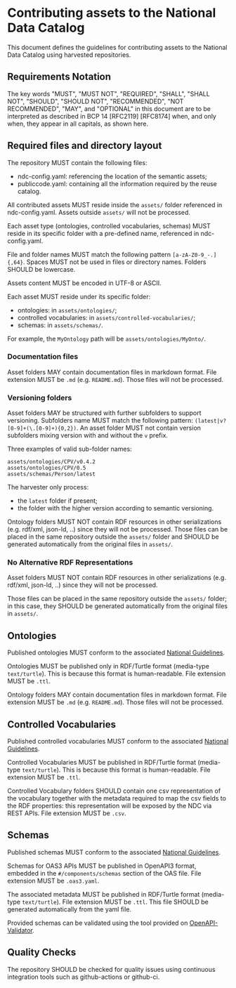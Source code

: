 # Contributing assets to the National Data Catalog

This document defines the guidelines for contributing
assets to the National Data Catalog using harvested
repositories.

## Requirements Notation

The key words "MUST", "MUST NOT", "REQUIRED", "SHALL", "SHALL NOT", "SHOULD", "SHOULD NOT",
"RECOMMENDED", "NOT RECOMMENDED", "MAY", and "OPTIONAL"
in this document are to be interpreted as described in BCP 14 [RFC2119] [RFC8174] when,
and only when, they appear in all capitals, as shown here.

## Required files and directory layout

The repository MUST contain the following files:

- ndc-config.yaml: referencing the location of the semantic assets;
- publiccode.yaml: containing all the information required by the
  reuse catalog.

All contributed assets MUST reside inside the `assets/` folder
referenced in ndc-config.yaml.
Assets outside `assets/` will not be processed.

Each asset type (ontologies, controlled vocabularies, schemas)
MUST reside in its specific folder with a pre-defined name,
referenced in ndc-config.yaml.

File and folder names MUST match
the following pattern `[a-zA-Z0-9_-.]{,64}`.
Spaces MUST not be used in files or directory names.
Folders SHOULD be lowercase.

Assets content MUST be encoded in UTF-8 or ASCII.

Each asset MUST reside under its specific folder:

- ontologies: in `assets/ontologies/`;
- controlled vocabularies: in `assets/controlled-vocabularies/`;
- schemas: in `assets/schemas/`.

For example, the `MyOntology` path will be `assets/ontologies/MyOnto/`.

### Documentation files

Asset folders MAY contain documentation
files in markdown format.
File extension MUST be `.md` (e.g. `README.md`).
Those files will not be processed.

### Versioning folders

Asset folders MAY be structured with further subfolders
to support versioning. Subfolders name MUST match the following
pattern: `(latest|v?[0-9]+(\.[0-9]+){0,2})`.
An asset folder MUST not contain version subfolders mixing
version with and without the `v` prefix.

Three examples of valid sub-folder names:

```
assets/ontologies/CPV/v0.4.2
assets/ontologies/CPV/0.5
assets/schemas/Person/latest
```

The harvester only process:

- the `latest` folder if present;
- the folder with the higher version according to
  semantic versioning.

Ontology folders MUST NOT contain
RDF resources in other serializations
(e.g. rdf/xml, json-ld, ..) since they
will not be processed.
Those files can be placed in the same
repository outside the `assets/` folder
and SHOULD be generated automatically
from the original files in `assets/`.

### No Alternative RDF Representations

Asset folders MUST NOT contain
RDF resources in other serializations
(e.g. rdf/xml, json-ld, ..) since they
will not be processed.

Those files can be placed in the same
repository outside the `assets/` folder;
in this case, they
SHOULD be generated automatically
from the original files in `assets/`.

## Ontologies

Published ontologies MUST conform to the associated
[National Guidelines]().

Ontologies MUST be published only in RDF/Turtle format
(media-type `text/turtle`).
This is because this format is human-readable.
File extension MUST be `.ttl`.

Ontology folders MAY contain documentation
files in markdown format.
File extension MUST be `.md` (e.g. `README.md`).
Those files will not be processed.

## Controlled Vocabularies

Published controlled vocabularies MUST conform to the associated
[National Guidelines]().

Controlled Vocabularies MUST be published in RDF/Turtle format
(media-type `text/turtle`).
This is because this format is human-readable.
File extension MUST be `.ttl`.

Controlled Vocabulary folders SHOULD contain
one csv representation of the vocabulary
together with the metadata required to map the csv fields
to the RDF properties:
this representation will be exposed by the NDC via REST APIs.
File extension MUST be `.csv`.

## Schemas

Published schemas MUST conform to the associated
[National Guidelines]().

Schemas for OAS3 APIs MUST be published in OpenAPI3 format,
embedded in the `#/components/schemas` section of the OAS file.
File extension MUST be `.oas3.yaml`.

The associated metadata MUST be published in
RDF/Turtle format
(media-type `text/turtle`).
File extension MUST be `.ttl`.
This file SHOULD be generated automatically
from the yaml file.

Provided schemas can be validated using the tool
provided on [OpenAPI-Validator](https://italia.github.io/api-oas-checker).

## Quality Checks

The repository SHOULD be checked for quality issues
using continuous integration tools such as github-actions or
github-ci.
